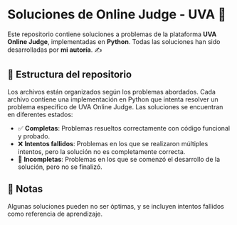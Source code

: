 # Soluciones de Online Judge - UVA 🚀

Este repositorio contiene soluciones a problemas de la plataforma **UVA Online Judge**, implementadas en **Python**. Todas las soluciones han sido desarrolladas por **mi autoría**. ✍️

## 📂 Estructura del repositorio

Los archivos están organizados según los problemas abordados. Cada archivo contiene una implementación en Python que intenta resolver un problema específico de UVA Online Judge. Las soluciones se encuentran en diferentes estados:

- ✅ **Completas**: Problemas resueltos correctamente con código funcional y probado.
- ❌ **Intentos fallidos**: Problemas en los que se realizaron múltiples intentos, pero la solución no es completamente correcta.
- 🔄 **Incompletas**: Problemas en los que se comenzó el desarrollo de la solución, pero no se finalizó.


## 📌 Notas

Algunas soluciones pueden no ser óptimas, y se incluyen intentos fallidos como referencia de aprendizaje.

